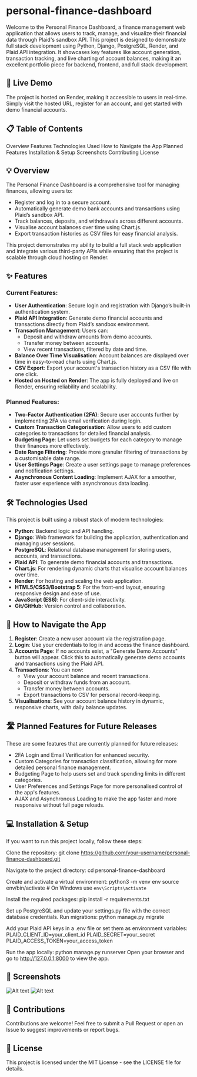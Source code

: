# personal-finance-dashboard
Welcome to the Personal Finance Dashboard, a finance management web application that allows users to track, manage, and visualize their financial data through Plaid's sandbox API. This project is designed to demonstrate full stack development using Python, Django, PostgreSQL, Render, and Plaid API integration. It showcases key features like account generation, transaction tracking, and live charting of account balances, making it an excellent portfolio piece for backend, frontend, and full stack development.

## 🚀 Live Demo
The project is hosted on Render, making it accessible to users in real-time. Simply visit the hosted URL, register for an account, and get started with demo financial accounts.

## 📋 Table of Contents
Overview
Features
Technologies Used
How to Navigate the App
Planned Features
Installation & Setup
Screenshots
Contributing
License
## 💡 Overview
The Personal Finance Dashboard is a comprehensive tool for managing finances, allowing users to:

- Register and log in to a secure account.
- Automatically generate demo bank accounts and transactions using Plaid’s sandbox API.
- Track balances, deposits, and withdrawals across different accounts.
- Visualise account balances over time using Chart.js.
- Export transaction histories as CSV files for easy financial analysis.

This project demonstrates my ability to build a full stack web application and integrate various third-party APIs while ensuring that the project is scalable through cloud hosting on Render.

## ✨ Features
### Current Features:
- **User Authentication**: Secure login and registration with Django’s built-in authentication system.
- **Plaid API Integration**: Generate demo financial accounts and transactions directly from Plaid’s sandbox environment.
- **Transaction Management**: Users can:
  - Deposit and withdraw amounts from demo accounts.
  - Transfer money between accounts.
  - View recent transactions, filtered by date and time.
- **Balance Over Time Visualisation**: Account balances are displayed over time in easy-to-read charts using Chart.js.
- **CSV Export**: Export your account's transaction history as a CSV file with one click.
- **Hosted on Hosted on Render**: The app is fully deployed and live on Render, ensuring reliability and scalability.

### Planned Features:
- **Two-Factor Authentication (2FA)**: Secure user accounts further by implementing 2FA via email verification during login.
- **Custom Transaction Categorisation**: Allow users to add custom categories to transactions for detailed financial analysis.
- **Budgeting Page**: Let users set budgets for each category to manage their finances more effectively.
- **Date Range Filtering**: Provide more granular filtering of transactions by a customisable date range.
- **User Settings Page**: Create a user settings page to manage preferences and notification settings.
- **Asynchronous Content Loading**: Implement AJAX for a smoother, faster user experience with asynchronous data loading.

## 🛠 Technologies Used
This project is built using a robust stack of modern technologies:

- **Python**: Backend logic and API handling.
- **Django**: Web framework for building the application, authentication and managing user sessions.
- **PostgreSQL**: Relational database management for storing users, accounts, and transactions.
- **Plaid API**: To generate demo financial accounts and transactions.
- **Chart.js**: For rendering dynamic charts that visualise account balances over time.
- **Render**: For hosting and scaling the web application.
- **HTML5/CSS3/Bootstrap 5**: For the front-end layout, ensuring responsive design and ease of use.
- **JavaScript (ES6)**: For client-side interactivity.
- **Git/GitHub**: Version control and collaboration.

## 🧭 How to Navigate the App
1. **Register**: Create a new user account via the registration page.
2. **Login**: Use your credentials to log in and access the finance dashboard.
3. **Accounts Page**: If no accounts exist, a "Generate Demo Accounts" button will appear. Click this to automatically generate demo accounts and transactions using the Plaid API.
4. **Transactions**: You can now:
   - View your account balance and recent transactions.
   - Deposit or withdraw funds from an account.
   - Transfer money between accounts.
   - Export transactions to CSV for personal record-keeping.
5. **Visualisations**: See your account balance history in dynamic, responsive charts, with daily balance updates.

## 🛣 Planned Features for Future Releases
These are some features that are currently planned for future releases:

- 2FA Login and Email Verification for enhanced security.
- Custom Categories for transaction classification, allowing for more detailed personal finance management.
- Budgeting Page to help users set and track spending limits in different categories.
- User Preferences and Settings Page for more personalised control of the app's features.
- AJAX and Asynchronous Loading to make the app faster and more responsive without full page reloads.

## 💻 Installation & Setup
If you want to run this project locally, follow these steps:

Clone the repository:
git clone https://github.com/your-username/personal-finance-dashboard.git

Navigate to the project directory:
cd personal-finance-dashboard

Create and activate a virtual environment:
python3 -m venv env
source env/bin/activate  # On Windows use `env\Scripts\activate`

Install the required packages:
pip install -r requirements.txt

Set up PostgreSQL and update your settings.py file with the correct database credentials.
Run migrations:
python manage.py migrate

Add your Plaid API keys in a .env file or set them as environment variables:
PLAID_CLIENT_ID=your_client_id
PLAID_SECRET=your_secret
PLAID_ACCESS_TOKEN=your_access_token

Run the app locally:
python manage.py runserver
Open your browser and go to http://127.0.0.1:8000 to view the app.

## 📸 Screenshots
![Alt text](https://i.imgur.com/f5iVjav.png "Homepage")
![Alt text](https://i.imgur.com/wCFVBqD.png "Accounts Page")


## 🤝 Contributions
Contributions are welcome! Feel free to submit a Pull Request or open an Issue to suggest improvements or report bugs.

## 📄 License
This project is licensed under the MIT License - see the LICENSE file for details.
